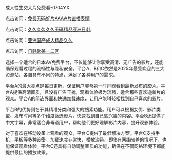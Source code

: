 成人性生交大片免费看-0704YX


点击访问：<a href="https://gda-c7m.pages.dev/">免费无码婬片AAAA片直播表情</a>

点击访问：<a href="https://tfda.pages.dev/">久久久久久久无码精品亚洲日韩</a>

点击访问：<a href="https://bsdf-5f5.pages.dev/">亚洲国产成人精品久久</a>

点击访问：<a href="https://cfad.pages.dev/">日韩欧美一二区</a>


选择一个适合的日本AV免费平台，不仅能够让你享受高清、无广告的影片，还能确保观看过程的流畅性与隐私安全。平台A、B和C依然是2025年最受欢迎的三大资源站，各自具有不同的特点，满足了各种用户的需求。

平台A的最大亮点是每日更新，保证用户能够第一时间观看到最新发布的影片。平台A提供高清画质，且没有广告干扰，观看体验极为流畅，适合那些喜欢追新片的观众。平台A的简洁界面和快速加载速度，让用户能够轻松找到自己喜欢的影片。

平台B的优势则在于其精准分类和强大的搜索功能。用户可以根据女优、影片类型、发布时间等多个维度筛选影片，快速找到自己感兴趣的内容。平台B还提供了中文字幕，非常适合非母语用户，帮助他们更好理解影片内容，提升观影体验。

对于喜欢在移动设备上观看的观众，平台C提供了最佳解决方案。平台C支持手机、平板等多种设备，加载速度非常快，播放流畅，即使在网络较差的情况下，也能保证观看体验。平台C还具有自动调整画质的功能，确保在不同网络环境下都能提供最佳的播放效果。

<span style="display:none;">[Canonical link](https://github.com/ba20250704/SO28 ）</span>
